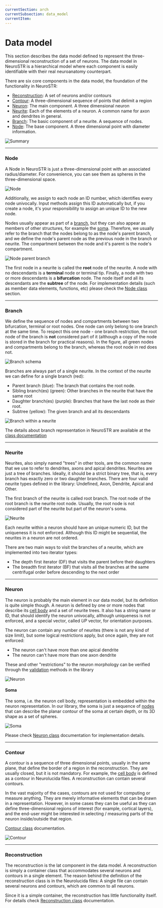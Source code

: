 ```yaml
---
currentSection: arch
currentSubsection: data_model
currentItem:
---
```

# Data model

This section describes the data model defined to represent the three-dimensional reconstruction of a set of neurons. The data model in NeuroSTR is a hierarchical model where each component is easily identifiable with their real neuroanatomy counterpart.

There are six core components in the data model, the foundation of the functionality in NeuroSTR:

- [Reconstruction](#reconstruction): A set of neurons and/or contours
- [Contour](#contour): A three-dimensional sequence of points that delimit a region
- [Neuron](#neuron): The main component. A three dimensional neuron
- [Neurite](#neurite): Each of the elements of a neuron. A common name for axon and dendrites in general.
- [Branch](#branch): The basic component of a neurite. A sequence of nodes.
- [Node](#node): The base component. A three dimensional point with diameter information.


![Summary](summary.png "")

---

### Node <a id="node"></a>

A Node in NeuroSTR is just a three-dimensional point with an associated radius/diameter. For convenience, you can see them as spheres in the three-dimensional space.

![Node](node.png "3D node")

Additionally, we assign to each node an ID number, which identifies every node univocally. Input methods assign this ID automatically but, if you create a node, it's your responsibility to assign an unique ID to the new node.

Nodes usually appear as part of a [branch](#branch), but they can also appear as members of other structures, for example the [soma](#soma). Therefore, we usually refer to the branch that the nodes belong to as the node's parent branch, and we define the node's parent node as the previous node in the branch or neurite. The compartment between the node and it's parent is the node's compartment.

![Node parent branch](node_parent_branch.png "Node parent branch")

The first node in a neurite is called the **root** node of the neurite. A node with no descendants is a **terminal** node or terminal tip. Finally, a node with two or more descendants is a **bifurcation** node. The node itself and all its descendants are the **subtree** of the node. For implementation details (such as member data elements, functions, etc) please check the [Node class](classes/core/node.html) section.

---

### Branch <a id="branch"></a>

We define the sequence of nodes and compartments between two bifurcation, terminal or root nodes. One node can only belong to one branch at the same time. To respect this one node - one branch restriction, the root node of the branch  is **not** considered part of it (although a copy of the node is stored in the branch for practical reasons). In the figure, all green nodes and compartments belong to the branch, whereas the root node in red does not.

![Branch schema](branch_belongsnot.png "Branch parts")

Branches are always part of a single neurite. In the context of the neurite we can define for a single branch (red):
  - Parent branch (blue): The branch that contains the root node.
  - Sibling branch(es) (green): Other branches in the neurite that have the same root
  - Daughter branch(es) (purple): Branches that have the last node as their root.
  - Subtree (yellow): The given branch and all its descendants

![Branch within a neurite](branch_in_neurite.png "")

The details about branch representation in NeuroSTR are available at the [class documentation](classes/core/branch.html)

---

### Neurite <a id="neurite"></a>

Neurites, also simply named "trees" in other tools, are the common name that we use to refer to dendrites, axons and apical dendrites. Neurites are just a tree of branches. Ideally, it should be a strict binary tree, that is, every branch has exactly zero or two daughter branches. There are four valid neurite types defined in the library: Undefined, Axon, Dendrite, Apical and Other.

The first branch of the neurite is called root branch. The root node of the root branch is the neurite root node. Usually, the root node is not considered part of the neurite but part of the neuron's soma.

![Neurite](neurite_in_neuron.png "")

Each neurite within a neuron should have an unique numeric ID, but the uniqueness it is not enforced. Although this ID might be sequential, the neurites in a neuron are not ordered.

There are two main ways to visit the branches of a neurite, which are implemented into two iterator types:

- The depth first iterator (DF) that visits the parent before their daughters
- The breadth first iterator (BF) that visits all the branches at the same centrifugal order before descending to the next order

---

### Neuron <a id="neuron"></a>

The neuron is probably the main element in our data model, but its definition is quite simple though. A neuron is defined by one or more nodes that describe its [cell body](#soma) and a set of neurite trees. It also has a string name or ID, that should identify the neuron univocally, although uniqueness is not enforced, and a special vector, called *UP* vector, for orientation purposes.

The neuron can contain any number of neurites (there is not any kind of size limit), but some logical restrictions apply, but once again, they are not enforced:

- The neuron can't have more than one apical dendrite
- The neuron can't have more than one axon dendrite

These and other "restrictions" to the neuron morphology can be verified through the [validation](validation.html) methods in the library

![Neuron](neuron_draw.png "Neuron with four neurites")

#### Soma <a id="soma"></a>

The soma, i.e. the neuron cell body, representation is embedded within the neuron representation. In our library, the soma is just a sequence of [nodes](#node) that can describe the planar contour of the soma at certain depth, or its 3D shape as a set of spheres.

![Soma](soma.png "Soma")

Please check [Neuron class](classes/core/neuron.html) documentation for implementation details.

---

### Contour <a id="contour"></a>

A contour is a sequence of three dimensional points, usually in the same plane, that define the border of a region in the reconstruction. They are usually closed, but it is not mandatory. For example, the [cell body](#soma) is defined as a contour in Neurolucida files. A reconstruction can contain several contours.

In the vast majority of the cases, contours are not used for computing or measure anything. They are merely informative elements that can be drawn in a representation. However, in some cases they can be useful as they can define three-dimensional regions of interest (for example, cortical layers), and the end-user might be interested in selecting / measuring parts of the neuron inside/outside that region.

[Contour class](classes/core/contour.html) documentation.

![Contour](contour.png "")


---

### Reconstruction <a id="reconstruction"></a>

The reconstruction is the lat component in the data model. A reconstruction is simply a container class that accommodates several neurons and contours in a single element. The reason behind the definition of the reconstruction class is in the Neurolucida files: A single file can contain several neurons and contours, which are common to all neurons.

Since it is a simple container, the reconstruction has little functionality itself. For details check [Reconstruction class](classes/core/reconstruction.html) documentation.
